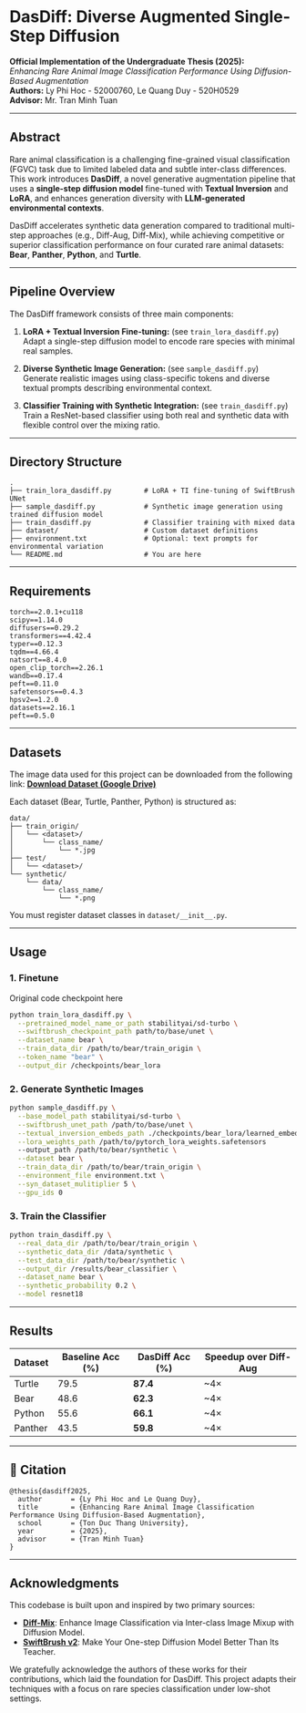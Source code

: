 # DasDiff: Diverse Augmented Single-Step Diffusion

**Official Implementation of the Undergraduate Thesis (2025):**  
*Enhancing Rare Animal Image Classification Performance Using Diffusion-Based Augmentation*  
**Authors:** Ly Phi Hoc - 52000760, Le Quang Duy - 520H0529  
**Advisor:** Mr. Tran Minh Tuan

---

## Abstract

Rare animal classification is a challenging fine-grained visual classification (FGVC) task due to limited labeled data and subtle inter-class differences. This work introduces **DasDiff**, a novel generative augmentation pipeline that uses a **single-step diffusion model** fine-tuned with **Textual Inversion** and **LoRA**, and enhances generation diversity with **LLM-generated environmental contexts**.

DasDiff accelerates synthetic data generation compared to traditional multi-step approaches (e.g., Diff-Aug, Diff-Mix), while achieving competitive or superior classification performance on four curated rare animal datasets: **Bear**, **Panther**, **Python**, and **Turtle**.

---

## Pipeline Overview

The DasDiff framework consists of three main components:

1. **LoRA + Textual Inversion Fine-tuning:** (see `train_lora_dasdiff.py`)  
   Adapt a single-step diffusion model to encode rare species with minimal real samples.

2. **Diverse Synthetic Image Generation:** (see `sample_dasdiff.py`)  
   Generate realistic images using class-specific tokens and diverse textual prompts describing environmental context.

3. **Classifier Training with Synthetic Integration:** (see `train_dasdiff.py`)  
   Train a ResNet-based classifier using both real and synthetic data with flexible control over the mixing ratio.

---

## Directory Structure

```
.
├── train_lora_dasdiff.py        # LoRA + TI fine-tuning of SwiftBrush UNet
├── sample_dasdiff.py            # Synthetic image generation using trained diffusion model
├── train_dasdiff.py             # Classifier training with mixed data
├── dataset/                     # Custom dataset definitions
├── environment.txt              # Optional: text prompts for environmental variation
└── README.md                    # You are here
```

---

## Requirements
```
torch==2.0.1+cu118
scipy==1.14.0
diffusers==0.29.2
transformers==4.42.4
typer==0.12.3
tqdm==4.66.4
natsort==8.4.0
open_clip_torch==2.26.1
wandb==0.17.4
peft==0.11.0
safetensors==0.4.3
hpsv2==1.2.0
datasets==2.16.1 
peft==0.5.0
```

---


## Datasets
The image data used for this project can be downloaded from the following link: 
[**Download Dataset (Google Drive)**](https://drive.google.com/file/d/1C2vdiTQOpMqZ4GXig2SKO8rE0rdJo8_B/view?usp=sharing)

Each dataset (Bear, Turtle, Panther, Python) is structured as:

```
data/
├── train_origin/
│   └── <dataset>/
│       └── class_name/
│           └── *.jpg
├── test/
│   └── <dataset>/
└── synthetic/
    └── data/
        └── class_name/
            └── *.png
```

You must register dataset classes in `dataset/__init__.py`.

---

## Usage

### 1. Finetune 

Original code checkpoint here

```bash
python train_lora_dasdiff.py \
  --pretrained_model_name_or_path stabilityai/sd-turbo \
  --swiftbrush_checkpoint_path path/to/base/unet \
  --dataset_name bear \
  --train_data_dir /path/to/bear/train_origin \
  --token_name "bear" \
  --output_dir /checkpoints/bear_lora
```

### 2. Generate Synthetic Images

```bash
python sample_dasdiff.py \
  --base_model_path stabilityai/sd-turbo \
  --swiftbrush_unet_path /path/to/base/unet \
  --textual_inversion_embeds_path ./checkpoints/bear_lora/learned_embeds.bin \
  --lora_weights_path /path/to/pytorch_lora_weights.safetensors
  --output_path /path/to/bear/synthetic \
  --dataset bear \
  --train_data_dir /path/to/bear/train_origin \
  --environment_file environment.txt \
  --syn_dataset_mulitiplier 5 \
  --gpu_ids 0
```

### 3. Train the Classifier

```bash
python train_dasdiff.py \
  --real_data_dir /path/to/bear/train_origin \
  --synthetic_data_dir /data/synthetic \
  --test_data_dir /path/to/bear/synthetic \
  --output_dir /results/bear_classifier \
  --dataset_name bear \
  --synthetic_probability 0.2 \
  --model resnet18
```

---

## Results

| Dataset  | Baseline Acc (%) | DasDiff Acc (%) | Speedup over Diff-Aug |
|----------|------------------|-----------------|-----------------------|
| Turtle   | 79.5             | **87.4**        | ~4×                   |
| Bear     | 48.6             | **62.3**        | ~4×                   |
| Python   | 55.6             | **66.1**        | ~4×                   |
| Panther  | 43.5             | **59.8**        | ~4×                   |
---


## 🔮 Citation
```
@thesis{dasdiff2025,
  author       = {Ly Phi Hoc and Le Quang Duy},
  title        = {Enhancing Rare Animal Image Classification Performance Using Diffusion-Based Augmentation},
  school       = {Ton Duc Thang University},
  year         = {2025},
  advisor      = {Tran Minh Tuan}
}
```

---

## Acknowledgments

This codebase is built upon and inspired by two primary sources:

- [**Diff-Mix**](https://github.com/Zhicaiwww/Diff-Mix): Enhance Image Classification via Inter-class Image Mixup with Diffusion Model.
- [**SwiftBrush v2**](https://github.com/VinAIResearch/SwiftBrushV2):  Make Your One-step Diffusion Model Better Than Its Teacher.

We gratefully acknowledge the authors of these works for their contributions, which laid the foundation for DasDiff. This project adapts their techniques with a focus on rare species classification under low-shot settings.